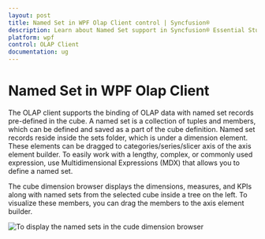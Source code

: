 ```yaml
---
layout: post
title: Named Set in WPF Olap Client control | Syncfusion®
description: Learn about Named Set support in Syncfusion® Essential Studio® WPF Olap Client control, its elements and more details.
platform: wpf
control: OLAP Client
documentation: ug
---
```


# Named Set in WPF Olap Client

The OLAP client supports the binding of OLAP data with named set records pre-defined in the cube. A named set is a collection of tuples and members, which can be defined and saved as a part of the cube definition. Named set records reside inside the sets folder, which is under a dimension element. These elements can be dragged to categories/series/slicer axis of the axis element builder. To easily work with a lengthy, complex, or commonly used expression, use Multidimensional Expressions (MDX) that allows you to define a named set.

The cube dimension browser displays the dimensions, measures, and KPIs along with named sets from the selected cube inside a tree on the left. To visualize these members, you can drag the members to the axis element builder.

![To display the named sets in the cude dimension browser](Named-Sets_images/Named-Sets_img1.png)



